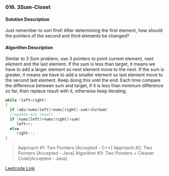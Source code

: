 ### 016. 3Sum-Closet  

#### Solution Description

Just remember to sort first! 
After determining the first element, how should the pointers of the second and third elements be changed? 

#### Algorithm Description

Similar to 3 Sum problem, use 3 pointers to point current element, next element and the last element. If the sum is less than target, it means we have to add a larger element so next element move to the next. If the sum is greater, it means we have to add a smaller element so last element move to the second last element. Keep doing this until the end. Each time compare the difference between sum and target, if it is less than minimum difference so far, then replace result with it, otherwise keep iterating.  

```cpp
while (left<right)
{
  if (abs(nums[left]+nums[right]-sum)<CurSum)
  //update min result
  if (nums[left]+nums[right]<sum)
     left++;
  else
     right--;
}
```

> Approach #1: Two Pointers [Accepted - C++]
> Approach #2: Two Pointers [Accepted - Java]
> Algorithm #3: Two Pointers + Cleaner Code[Accepted - Java]

[Leetcode Link](https://leetcode.com/problems/3sum-closest)